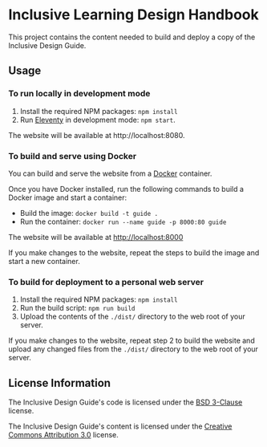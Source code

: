 # Inclusive Learning Design Handbook

This project contains the content needed to build and deploy a copy of the Inclusive Design Guide.

## Usage

### To run locally in development mode

1. Install the required NPM packages: `npm install`
2. Run [Eleventy](http://11ty.dev) in development mode: `npm start`.

The website will be available at http://localhost:8080.

### To build and serve using Docker

You can build and serve the website from a [Docker](https://docs.docker.com/get-docker) container.

Once you have Docker installed, run the following commands to build a Docker image and start a container:

* Build the image: `docker build -t guide .`
* Run the container: `docker run --name guide -p 8000:80 guide`

The website will be available at [http://localhost:8000](http://localhost:8000)

If you make changes to the website, repeat the steps to build the image and start a new container.

### To build for deployment to a personal web server

1. Install the required NPM packages: `npm install`
2. Run the build script: `npm run build`
3. Upload the contents of the `./dist/` directory to the web root of your server.

If you make changes to the website, repeat step 2 to build the website and upload any changed files from the `./dist/` directory to the web root of your server.

## License Information

The Inclusive Design Guide's code is licensed under the [BSD 3-Clause](https://raw.githubusercontent.com/inclusive-design/guide.inclusivedesign.ca/blob/main/LICENSE.md) license.

The Inclusive Design Guide's content is licensed under the [Creative Commons Attribution 3.0](http://creativecommons.org/licenses/by/3.0/) license.
